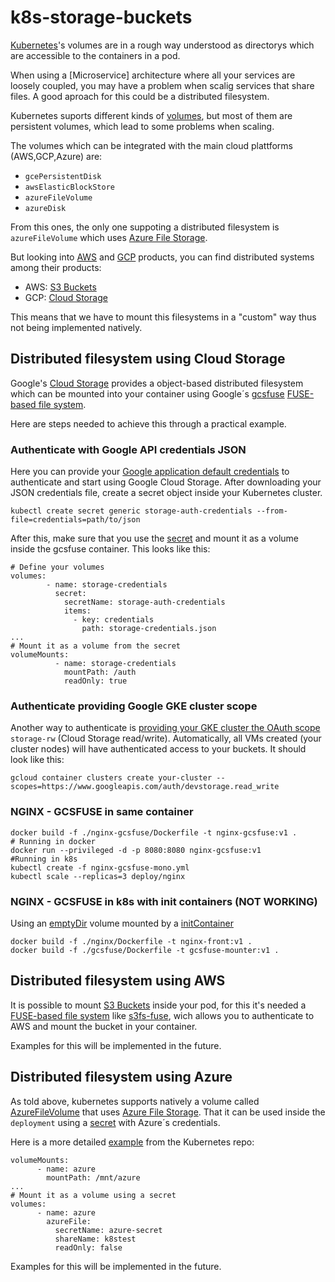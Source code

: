 # k8s-storage-buckets

[Kubernetes]'s volumes are in a rough way understood as directorys which are accessible to the containers in a pod. 

When using a [Microservice] architecture where all your services are loosely coupled, you may have a problem when scalig services that share files. A good aproach for this could be a distributed filesystem. 

Kubernetes suports different kinds of [volumes], but most of them are persistent volumes, which lead to some problems when scaling.

The volumes which can be integrated with the main cloud plattforms (AWS,GCP,Azure) are:
+ ``gcePersistentDisk``
+ ``awsElasticBlockStore``
+ ``azureFileVolume``
+ ``azureDisk``

From this ones, the only one suppoting a distributed filesystem is ``azureFileVolume`` which uses [Azure File Storage].

But looking into [AWS] and [GCP] products, you can find distributed systems among their products:

+ AWS: [S3 Buckets]
+ GCP: [Cloud Storage]

[Azure File Storage]:https://azure.microsoft.com/es-es/services/storage/files/
[volumes]:https://kubernetes.io/docs/concepts/storage/volumes/
[Kubernetes]:https://kubernetes.io/
[AWS]:https://aws.amazon.com/es/products/
[GCP]:https://cloud.google.com/products/
[S3 Buckets]:https://aws.amazon.com/es/s3/
[Cloud Storage]:https://cloud.google.com/storage/

This means that we have to mount this filesystems in a "custom" way thus not being implemented natively.

## Distributed filesystem using Cloud Storage
Google's [Cloud Storage] provides a object-based distributed filesystem which can be mounted into your container using Google´s [gcsfuse] [FUSE-based file system]. 

Here are steps needed to achieve this through a practical example.

[gcsfuse]:https://github.com/GoogleCloudPlatform/gcsfuse
### Authenticate with Google API credentials JSON

Here you can provide your [Google application default credentials] to authenticate and start using Google Cloud Storage.
After downloading your JSON credentials file, create a secret object inside your Kubernetes cluster.

[Google application default credentials]:https://developers.google.com/identity/protocols/application-default-credentials#howtheywork


```
kubectl create secret generic storage-auth-credentials --from-file=credentials=path/to/json
```
After this, make sure that you use the [secret] and mount it as a volume inside the gcsfuse container. This looks like this:
```
# Define your volumes 
volumes:
        - name: storage-credentials
          secret:
            secretName: storage-auth-credentials
            items:
              - key: credentials
                path: storage-credentials.json
...
# Mount it as a volume from the secret
volumeMounts:
          - name: storage-credentials
            mountPath: /auth
            readOnly: true
```

### Authenticate providing Google GKE cluster scope
Another way to authenticate is [providing your GKE cluster the OAuth scope] ``storage-rw`` (Cloud Storage read/write). Automatically, all VMs created (your cluster nodes) will have authenticated access to your buckets. It should look like this:
```
gcloud container clusters create your-cluster --scopes=https://www.googleapis.com/auth/devstorage.read_write
```
[providing your GKE cluster the OAuth scope]:https://cloud.google.com/sdk/gcloud/reference/container/clusters/create

### NGINX - GCSFUSE in same container
```
docker build -f ./nginx-gcsfuse/Dockerfile -t nginx-gcsfuse:v1 .
# Running in docker
docker run --privileged -d -p 8080:8080 nginx-gcsfuse:v1
#Running in k8s
kubectl create -f nginx-gcsfuse-mono.yml
kubectl scale --replicas=3 deploy/nginx 
```

### NGINX - GCSFUSE in k8s with init containers (NOT WORKING)
Using an [emptyDir] volume mounted by a [initContainer]
```
docker build -f ./nginx/Dockerfile -t nginx-front:v1 .
docker build -f ./gcsfuse/Dockerfile -t gcsfuse-mounter:v1 .
```
[emptyDir]:https://kubernetes.io/docs/concepts/storage/volumes/#emptydir
[initContainer]:https://kubernetes.io/docs/concepts/workloads/pods/init-containers/

## Distributed filesystem using AWS
It is possible to mount [S3 Buckets] inside your pod, for this it's needed a [FUSE-based file system] like [s3fs-fuse], wich allows you to authenticate to AWS and mount the bucket in your container.

Examples for this will be implemented in the future.

[s3fs-fuse]:https://github.com/s3fs-fuse/s3fs-fuse
[FUSE-based file system]:https://en.wikipedia.org/wiki/Filesystem_in_Userspace

## Distributed filesystem using Azure
As told above, kubernetes supports natively a volume called [AzureFileVolume] that uses [Azure File Storage]. That it can be used inside the ``deployment`` using a [secret] with Azure´s credentials. 

Here is a more detailed [example] from the Kubernetes repo:
```
volumeMounts:
      - name: azure
        mountPath: /mnt/azure
...
# Mount it as a volume using a secret
volumes:
      - name: azure
        azureFile:
          secretName: azure-secret
          shareName: k8stest
          readOnly: false
```

Examples for this will be implemented in the future.

[secret]:https://kubernetes.io/docs/concepts/configuration/secret/
[s3fs-fuse]:https://github.com/s3fs-fuse/s3fs-fuse
[AzureFileVolume]:https://kubernetes.io/docs/concepts/storage/volumes/#azurefilevolume
[example]:https://github.com/kubernetes/kubernetes/tree/master/examples/volumes/azure_file